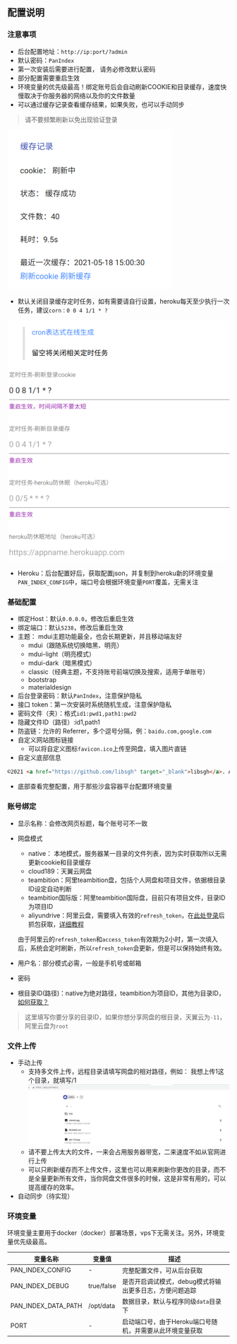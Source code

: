 ## 配置说明
### 注意事项
- 后台配置地址：`http://ip:port/?admin`
- 默认密码：`PanIndex`
- 第一次安装后需要进行配置， 请务必修改默认密码
- 部分配置需要重启生效
- 环境变量的优先级最高！绑定账号后会自动刷新COOKIE和目录缓存，速度快慢取决于你服务器的网络以及你的文件数量
- 可以通过缓存记录查看缓存结果，如果失败，也可以手动同步
> 请不要频繁刷新以免出现验证登录

![](_images/cache-record.png)
- 默认关闭目录缓存定时任务，如有需要请自行设置，heroku每天至少执行一次任务，建议`corn：0 0 4 1/1 * ?`

![](_images/cron.png)

- Heroku：后台配置好后，获取配置json，并复制到heroku新的环境变量`PAN_INDEX_CONFIG`中，端口号会根据环境变量`PORT`覆盖，无需关注

### 基础配置
* 绑定Host：默认`0.0.0.0`，修改后重启生效
* 绑定端口：默认`5238`，修改后重启生效
* 主题： mdui主题功能最全，也会长期更新，并且移动端友好
    * mdui（跟随系统切换暗黑、明亮）
    * mdui-light（明亮模式）
    * mdui-dark（暗黑模式）
    * classic（经典主题，不支持账号前端切换及搜索，适用于单账号）
    * bootstrap
    * materialdesign
* 后台登录密码：默认`PanIndex`，注意保护隐私
* 接口 token：第一次安装时系统随机生成，注意保护隐私
* 密码文件（夹）：格式`id1:pwd1,path1:pwd2`
* 隐藏文件ID（路径）:id1,path1
* 防盗链：允许的 Referrer，多个逗号分隔，例：`baidu.com,google.com`
* 自定义网站图标链接
    * 可以将自定义图标`favicon.ico`上传至网盘，填入图片直链
* 自定义底部信息

```html
©2021 <a href="https://github.com/libsgh" target="_blank">libsgh</a>. All rights reserved.
```
* 底部查看完整配置，用于那些沙盒容器平台配置环境变量

### 账号绑定
- 显示名称：会修改网页标题，每个账号可不一致
- 网盘模式
    - native： 本地模式，服务器某一目录的文件列表，因为实时获取所以无需更新cookie和目录缓存
    - cloud189：天翼云网盘
    - teambition：阿里teambition盘，包括个人网盘和项目文件，依据根目录ID设定自动判断
    - teambition国际版：阿里teambition国际盘，目前只有项目文件，目录ID为项目ID
    - aliyundrive：阿里云盘，需要填入有效的`refresh_token`，在[此处登录](https://passport.aliyundrive.com/mini_login.htm?lang=zh_cn&appName=aliyun_drive&appEntrance=web&styleType=auto&bizParams=&notLoadSsoView=false&notKeepLogin=false&isMobile=true&hidePhoneCode=true&rnd=0.9186864872885723)后抓包获取，[详细教程](https://woriqq.com/archives/75.html)
    
    由于阿里云的`refresh_token`和`access_token`有效期为2小时，第一次填入后，系统会定时刷新，所以`refresh_token`会更新，但是可以保持始终有效。
- 用户名：部分模式必需，一般是手机号或邮箱
- 密码
- 根目录ID(路径)：native为绝对路径，teambition为项目ID，其他为目录ID，[如何获取？](https://libsgh.github.io/PanIndex/#/question?id=%e5%a6%82%e4%bd%95%e8%8e%b7%e5%8f%96%e7%9b%ae%e5%bd%95id%ef%bc%9f)
> 这里填写你要分享的目录ID，如果你想分享网盘的根目录，天翼云为`-11`，阿里云盘为`root`

### 文件上传
* 手动上传
    * 支持多文件上传，远程目录请填写网盘的相对路径，例如：
        我想上传1这个目录，就填写/1
    ![](_images/upload-remote-dir.jpg)
    * 请不要上传太大的文件，一来会占用服务器带宽，二来速度不如从官网进行上传
    * 可以只刷新缓存而不上传文件，这里也可以用来刷新你更改的目录，而不是全量更新所有文件，当你网盘文件很多的时候，这是非常有用的，可以提高缓存的效率。
* 自动同步（待实现）

### 环境变量

环境变量主要用于docker（docker）部署场景，vps下无需关注。另外，环境变量优先级最高。

| 变量名称            | 变量值     | 描述                                                     |
| ------------------- | ---------- | -------------------------------------------------------- |
| PAN_INDEX_CONFIG    | -          | 完整配置文件，可从后台获取                               |
| PAN_INDEX_DEBUG     | true/false | 是否开启调试模式，debug模式将输出更多日志，方便问题追踪  |
| PAN_INDEX_DATA_PATH | /opt/data  | 数据目录，默认与程序同级`data`目录下                     |
| PORT                | -          | 启动端口号，由于Heroku端口号随机，并需要从此环境变量获取 |

